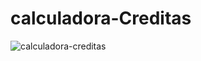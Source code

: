 # calculadora-Creditas


![calculadora-creditas](https://user-images.githubusercontent.com/68649783/166527520-df5b4283-4c3a-4dc6-98ce-a07e2f7def35.gif)
